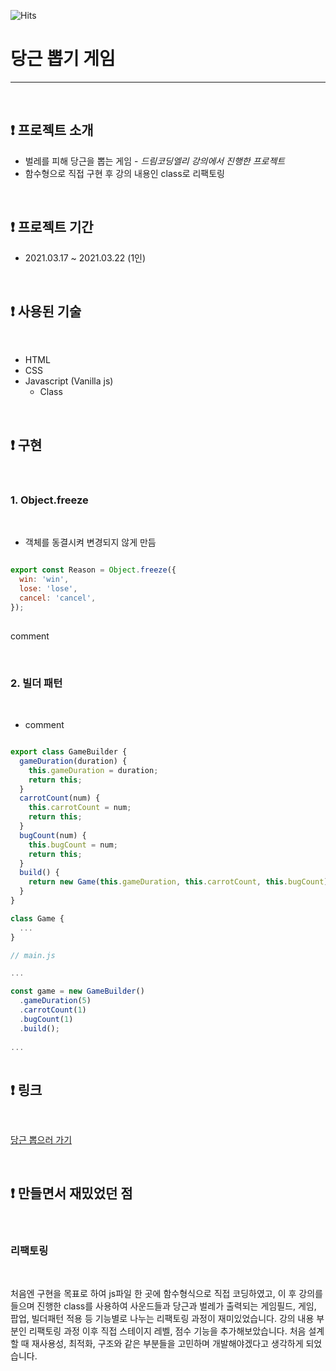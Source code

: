 ![Hits](https://hits.seeyoufarm.com/api/count/incr/badge.svg?url=https://github.com/DoK6n/carrotgame)
# 당근 뽑기 게임
---

<br>

## ❗️ 프로젝트 소개

- 벌레를 피해 당근을 뽑는 게임 - _드림코딩엘리 강의에서 진행한 프로젝트_
- 함수형으로 직접 구현 후 강의 내용인 class로 리팩토링

<br>

## ❗️ 프로젝트 기간

- 2021.03.17 ~ 2021.03.22 (1인)

<br>

## ❗️ 사용된 기술

<br>

- HTML
- CSS
- Javascript (Vanilla js)
    - Class
    
<br>

## ❗️ 구현

<br>

### 1.  Object.freeze

<br>

- 객체를 동결시켜 변경되지 않게 만듬

```javascript

export const Reason = Object.freeze({
  win: 'win',
  lose: 'lose',
  cancel: 'cancel',
});
	
```

comment

<br>

### 2.  빌더 패턴

<br>

- comment

```javascript

export class GameBuilder {
  gameDuration(duration) {
    this.gameDuration = duration;
    return this;
  }
  carrotCount(num) {
    this.carrotCount = num;
    return this;
  }
  bugCount(num) {
    this.bugCount = num;
    return this;
  }
  build() {
    return new Game(this.gameDuration, this.carrotCount, this.bugCount);
  }
}

class Game {
  ...  
}

// main.js

...

const game = new GameBuilder()
  .gameDuration(5)
  .carrotCount(1)
  .bugCount(1)
  .build();
  
...
	
```

## ❗️ 링크

<br>

[당근 뽑으러 가기](https://dok6n.github.io/carrotgame/)

<br>

## ❗️ 만들면서 재밌었던 점

<br>

### 리팩토링

<br>

처음엔 구현을 목표로 하여 js파일 한 곳에 함수형식으로 직접 코딩하였고,
이 후 강의를 들으며 진행한 class를 사용하여
사운드들과 당근과 벌레가 출력되는 게임필드, 게임, 팝업, 빌더패턴 적용 등
기능별로 나누는 리팩토링 과정이 재미있었습니다.
강의 내용 부분인 리팩토링 과정 이후
직접 스테이지 레벨, 점수 기능을 추가해보았습니다.
처음 설계할 때 재사용성, 최적화, 구조와 같은 부분들을 고민하며
개발해야겠다고 생각하게 되었습니다.
